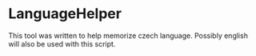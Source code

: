 # LanguageHelper

This tool was written to help memorize czech language. Possibly english will also be used with this script.
